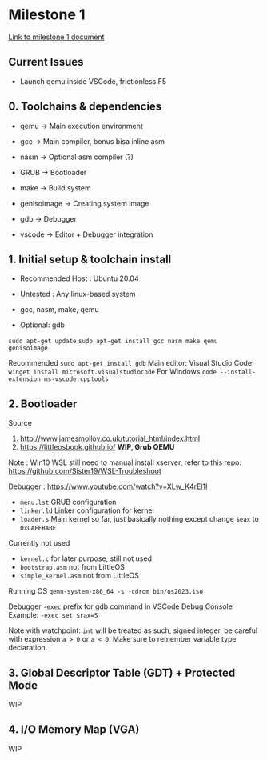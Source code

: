 # Milestone 1
[Link to milestone 1 document](https://docs.google.com/document/d/1ebhX-D_bNafray9C6T8cmgAy8_E58i_uWkngrNWHjr4/edit#)

## Current Issues
- Launch qemu inside VSCode, frictionless F5


## 0. Toolchains & dependencies
- qemu        -> Main execution environment
- gcc         -> Main compiler, bonus bisa inline asm
- nasm        -> Optional asm compiler (?)
- GRUB        -> Bootloader
- make        -> Build system
- genisoimage -> Creating system image

- gdb    -> Debugger
- vscode -> Editor + Debugger integration

## 1. Initial setup & toolchain install
- Recommended Host : Ubuntu 20.04
- Untested : Any linux-based system

- gcc, nasm, make, qemu
- Optional: gdb

`sudo apt-get update`
`sudo apt-get install gcc nasm make qemu genisoimage`

Recommended
`sudo apt-get install gdb`
Main editor: Visual Studio Code
`winget install microsoft.visualstudiocode` For Windows
`code --install-extension ms-vscode.cpptools`

## 2. Bootloader
Source
1. http://www.jamesmolloy.co.uk/tutorial_html/index.html
2. https://littleosbook.github.io/
**WIP, Grub QEMU**

Note : Win10 WSL still need to manual install xserver, refer to this repo: https://github.com/Sister19/WSL-Troubleshoot 

Debugger : https://www.youtube.com/watch?v=XLw_K4rEl1I 

- `menu.lst` GRUB configuration
- `linker.ld` Linker configuration for kernel
- `loader.s` Main kernel so far, just basically nothing except change `$eax` to `0xCAFEBABE`

Currently not used
- `kernel.c` for later purpose, still not used
- `bootstrap.asm` not from LittleOS
- `simple_kernel.asm` not from LittleOS

Running OS
`qemu-system-x86_64 -s -cdrom bin/os2023.iso`

Debugger
`-exec` prefix for gdb command in VSCode Debug Console
Example: `-exec set $rax=5`

Note with watchpoint: `int` will be treated as such, signed integer,
be careful with expression `a > 0` or `a < 0`. Make sure to remember variable type declaration.

## 3. Global Descriptor Table (GDT) + Protected Mode
WIP


## 4. I/O Memory Map (VGA)
WIP
